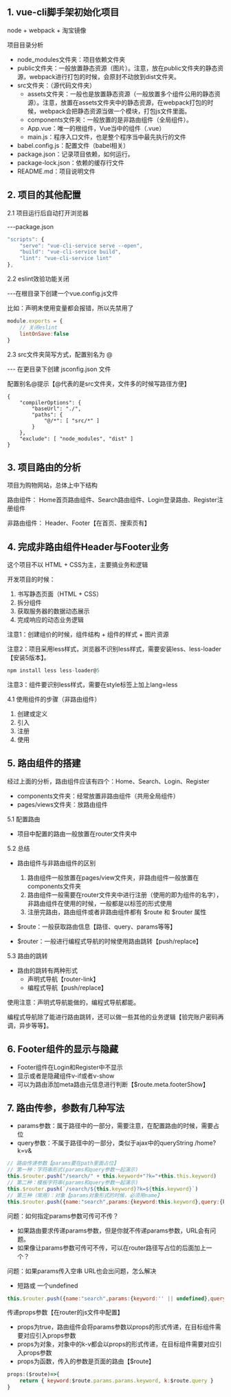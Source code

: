 ## 1. vue-cli脚手架初始化项目
node + webpack + 淘宝镜像

项目目录分析

* node_modules文件夹：项目依赖文件夹
* public文件夹：一般放置静态资源（图片）。注意，放在public文件夹的静态资源，webpack进行打包的时候，会原封不动放到dist文件夹。
* src文件夹：（源代码文件夹）
  * assets文件夹：一般也是放置静态资源（一般放置多个组件公用的静态资源）。注意，放置在assets文件夹中的静态资源，在webpack打包的时候，webpack会把静态资源当做一个模块，打包js文件里面。
  * components文件夹：一般放置的是非路由组件（全局组件）。
  * App.vue：唯一的根组件，Vue当中的组件（.vue）
  * main.js：程序入口文件，也是整个程序当中最先执行的文件
* babel.config.js：配置文件（babel相关）
* package.json：记录项目依赖，如何运行。
* package-lock.json：依赖的缓存行文件
* README.md：项目说明文件

## 2. 项目的其他配置
   
2.1 项目运行后自动打开浏览器

---package.json
```js
"scripts": {
    "serve": "vue-cli-service serve --open",
    "build": "vue-cli-service build",
    "lint": "vue-cli-service lint"
},
```

2.2 eslint效验功能关闭

---在根目录下创建一个vue.config.js文件

比如：声明未使用变量都会报错，所以先禁用了
```js
module.exports = {
    // 关闭eslint
    lintOnSave:false
}
```

2.3 src文件夹简写方式，配置别名为 @

--- 在更目录下创建 jsconfig.json 文件

配置别名@提示【@代表的是src文件夹，文件多的时候写路径方便】

```
{
    "compilerOptions": {
        "baseUrl": "./",
        "paths": {
            "@/*": [ "src/*" ]
        }
    },
    "exclude": [ "node_modules", "dist" ]
}
```

## 3. 项目路由的分析
项目为购物网站，总体上中下结构

路由组件：
Home首页路由组件、Search路由组件、Login登录路由、Register注册组件

非路由组件：
Header、Footer【在首页、搜索页有】

## 4. 完成非路由组件Header与Footer业务
这个项目不以 HTML + CSS为主，主要搞业务和逻辑

开发项目的时候：
1. 书写静态页面（HTML + CSS）
2. 拆分组件
3. 获取服务器的数据动态展示
4. 完成响应的动态业务逻辑

注意1：创建组价的时候，组件结构 + 组件的样式 + 图片资源

注意2：项目采用less样式，浏览器不识别less样式，需要安装less、less-loader【安装5版本】。
```js
npm install less less-loader@5
```

注意3：组件要识别less样式，需要在style标签上加上lang=less

4.1 使用组件的步骤（非路由组件）
1. 创建或定义
2. 引入
3. 注册
4. 使用

## 5. 路由组件的搭建
经过上面的分析，路由组件应该有四个：Home、Search、Login、Register
* components文件夹：经常放置非路由组件（共用全局组件）
* pages/views文件夹：放路由组件

5.1 配置路由
* 项目中配置的路由一般放置在router文件夹中
  
5.2 总结
* 路由组件与非路由组件的区别
    1. 路由组件一般放置在pages/view文件夹，非路由组件一般放置在components文件夹
    2. 路由组件一般需要在router文件夹中进行注册（使用的即为组件的名字），非路由组件在使用的时候，一般都是以标签的形式使用
    3. 注册完路由，路由组件或者非路由组件都有 $route 和 $router 属性

* $route：一般获取路由信息【路径、query、params等等】
* $router：一般进行编程式导航的时候使用路由跳转【push/replace】


5.3 路由的跳转
* 路由的跳转有两种形式
    * 声明式导航【router-link】
    * 编程式导航【push/replace】

使用注意：声明式导航能做的，编程式导航都能。

编程式导航除了能进行路由跳转，还可以做一些其他的业务逻辑【验完账户密码再调，异步等等】。

## 6. Footer组件的显示与隐藏
* Footer组件在Login和Register中不显示
* 显示或者是隐藏组件v-if或者v-show
* 可以为路由添加meta路由元信息进行判断【$route.meta.footerShow】

## 7. 路由传参，参数有几种写法
* params参数：属于路径中的一部分，需要注意，在配置路由的时候，需要占位
* query参数：不属于路径中的一部分，类似于ajax中的queryString /home?k=v&
```js
// 路由传递参数【params要在path里面占位】
// 第一种：字符串形式(params和query参数一起演示)
this.$router.push("/search/" + this.keyword+"?k="+this.this.keyword)
// 第二种：模板字符串(params和query参数一起演示)
this.$router.push(`/search/${this.keyword}?k=${this.keyword}`)
// 第三种（常用）：对象【params对象形式的时候，必须用name】
this.$router.push({name:"search",params:{keyword:this.keyword},query:{k=this.keyword}})
```

问题：如何指定params参数可传可不传？
* 如果路由要求传递params参数，但是你就不传递params参数，URL会有问题。
* 如果像让params参数可传可不传，可以在router路径写占位的后面加上一个？

问题：如果params传入空串 URL也会出问题，怎么解决
* 短路或 一个undefined
```js
this.$router.push({name:"search",params:{keyword:'' || undefined},query:{k=this.keyword}})
```

传递props参数【在router的js文件中配置】
* props为true，路由组件会将params参数以props的形式传递，在目标组件需要对应引入props参数
* props为对象，对象中的k-v都会以props的形式传递，在目标组件需要对应引入props参数
* props为函数，传入的参数是页面的路由【$route】
```js
props:($route)=>{
    return { keyword:$route.params.params.keyword, k:$route.query }
}
```
